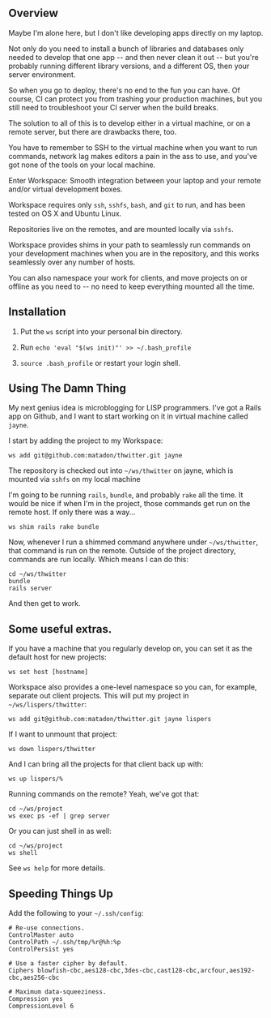 ## Overview

Maybe I'm alone here, but I don't like developing apps directly on my
laptop.

Not only do you need to install a bunch of libraries and databases only
needed to develop that one app -- and then never clean it out -- but you're
probably running different library versions, and a different OS, then your
server environment.

So when you go to deploy, there's no end to the fun you can have. Of course,
CI can protect you from trashing your production machines, but you still
need to troubleshoot your CI server when the build breaks.

The solution to all of this is to develop either in a virtual machine, or
on a remote server, but there are drawbacks there, too.

You have to remember to SSH to the virtual machine when you want to run
commands, network lag makes editors a pain in the ass to use, and you've got
none of the tools on your local machine.

Enter Workspace: Smooth integration between your laptop and your remote and/or
virtual development boxes.

Workspace requires only  `ssh`, `sshfs`, `bash`, and `git` to run, and has
been tested on OS X and Ubuntu Linux.

Repositories live on the remotes, and are mounted locally via `sshfs`.

Workspace provides shims in your path to seamlessly run commands on your
development machines when you are in the repository, and this works
seamlessly over any number of hosts.

You can also namespace your work for clients, and move projects on or
offline as you need to -- no need to keep everything mounted all the time.

## Installation

1. Put the `ws` script into your personal bin directory.

2. Run `echo 'eval "$(ws init)"' >> ~/.bash_profile`

3. `source .bash_profile` or restart your login shell.

## Using The Damn Thing

My next genius idea is microblogging for LISP programmers. I've got a Rails
app on Github, and I want to start working on it in virtual machine called
`jayne`.

I start by adding the project to my Workspace:

    ws add git@github.com:matadon/thwitter.git jayne

The repository is checked out into `~/ws/thwitter` on jayne, which is
mounted via `sshfs` on my local machine

I'm going to be running `rails`, `bundle`, and probably `rake` all the time.
It would be nice if when I'm in the project, those commands get run on the
remote host. If only there was a way...

    ws shim rails rake bundle

Now, whenever I run a shimmed command anywhere under `~/ws/thwitter`, that
command is run on the remote. Outside of the project directory, commands are
run locally. Which means I can do this:

    cd ~/ws/thwitter
    bundle
    rails server

And then get to work.

## Some useful extras.

If you have a machine that you regularly develop on, you can set it as the
default host for new projects:

    ws set host [hostname]

Workspace also provides a one-level namespace so you can, for example,
separate out client projects. This will put my project in
`~/ws/lispers/thwitter`:

    ws add git@github.com:matadon/thwitter.git jayne lispers

If I want to unmount that project:

    ws down lispers/thwitter

And I can bring all the projects for that client back up with:

    ws up lispers/%

Running commands on the remote? Yeah, we've got that:

    cd ~/ws/project
    ws exec ps -ef | grep server

Or you can just shell in as well:

    cd ~/ws/project
    ws shell

See `ws help` for more details.

## Speeding Things Up

Add the following to your `~/.ssh/config`:

    # Re-use connections.
    ControlMaster auto
    ControlPath ~/.ssh/tmp/%r@%h:%p
    ControlPersist yes

    # Use a faster cipher by default.
    Ciphers blowfish-cbc,aes128-cbc,3des-cbc,cast128-cbc,arcfour,aes192-cbc,aes256-cbc

    # Maximum data-squeeziness.
    Compression yes
    CompressionLevel 6
